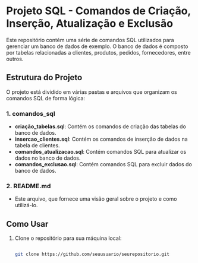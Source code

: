 # Projeto SQL - Comandos de Criação, Inserção, Atualização e Exclusão

Este repositório contém uma série de comandos SQL utilizados para gerenciar um banco de dados de exemplo. O banco de dados é composto por tabelas relacionadas a clientes, produtos, pedidos, fornecedores, entre outros.

## Estrutura do Projeto

O projeto está dividido em várias pastas e arquivos que organizam os comandos SQL de forma lógica:

### 1. **comandos_sql**
   - **criação_tabelas.sql**: Contém os comandos de criação das tabelas do banco de dados.
   - **insercao_clientes.sql**: Contém os comandos de inserção de dados na tabela de clientes.
   - **comandos_atualizacao.sql**: Contém comandos SQL para atualizar os dados no banco de dados.
   - **comandos_exclusao.sql**: Contém comandos SQL para excluir dados do banco de dados.

### 2. **README.md**
   - Este arquivo, que fornece uma visão geral sobre o projeto e como utilizá-lo.

## Como Usar

1. Clone o repositório para sua máquina local:
   ```bash
   
   git clone https://github.com/seuusuario/seurepositorio.git
